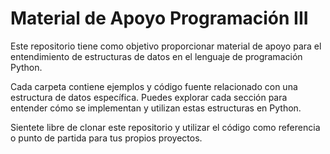 # Material de Apoyo Programación III

Este repositorio tiene como objetivo proporcionar material de apoyo para el entendimiento de estructuras de datos en el lenguaje de programación Python.

Cada carpeta contiene ejemplos y código fuente relacionado con una estructura de datos específica. Puedes explorar cada sección para entender cómo se implementan y utilizan estas estructuras en Python.

Sientete libre de clonar este repositorio y utilizar el código como referencia o punto de partida para tus propios proyectos.